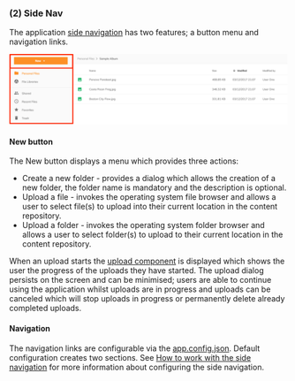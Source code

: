 ### (2) Side Nav

The application [side navigation](https://github.com/Alfresco/alfresco-content-app/tree/master/src/app/components/sidenav) has two features;
a button menu and navigation links.

![](images/side-nav.png)

#### New button

The New button displays a menu which provides three actions:

- Create a new folder - provides a dialog which allows the creation of a new folder, the folder name is mandatory and the description is optional.
- Upload a file - invokes the operating system file browser and allows a user to select file(s) to upload into their current location in the content repository.
- Upload a folder - invokes the operating system folder browser and allows a user to select folder(s) to upload to their current location in the content repository.

When an upload starts the [upload component](https://github.com/Alfresco/alfresco-ng2-components/tree/master/lib/content-services/upload)
is displayed which shows the user the progress of the uploads they have started.
The upload dialog persists on the screen and can be minimised; users are able to continue using the application whilst uploads are in progress
and uploads can be canceled which will stop uploads in progress or permanently delete already completed uploads.

#### Navigation

The navigation links are configurable via the [app.config.json](https://github.com/Alfresco/alfresco-content-app/blob/master/src/app.config.json).
Default configuration creates two sections.
See [How to work with the side navigation](/) for more information about configuring the side navigation.
